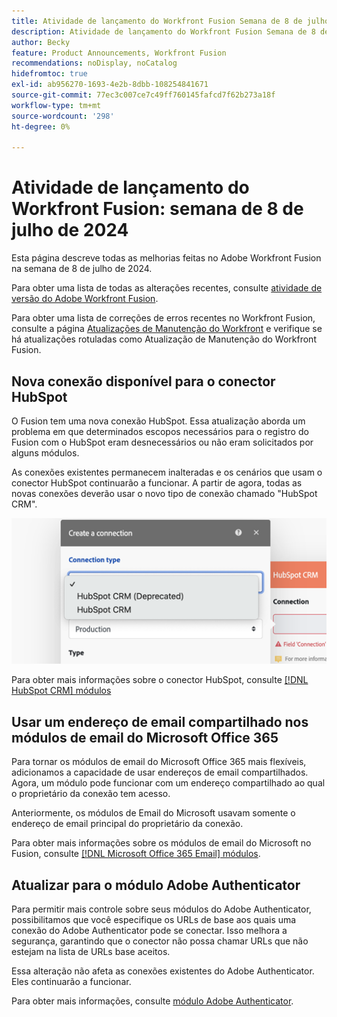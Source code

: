 ```yaml
---
title: Atividade de lançamento do Workfront Fusion Semana de 8 de julho de 2024
description: Atividade de lançamento do Workfront Fusion Semana de 8 de julho de 2024
author: Becky
feature: Product Announcements, Workfront Fusion
recommendations: noDisplay, noCatalog
hidefromtoc: true
exl-id: ab956270-1693-4e2b-8dbb-108254841671
source-git-commit: 77ec3c007ce7c49ff760145fafcd7f62b273a18f
workflow-type: tm+mt
source-wordcount: '298'
ht-degree: 0%

---
```


# Atividade de lançamento do Workfront Fusion: semana de 8 de julho de 2024

Esta página descreve todas as melhorias feitas no Adobe Workfront Fusion na semana de 8 de julho de 2024.

Para obter uma lista de todas as alterações recentes, consulte [atividade de versão do Adobe Workfront Fusion](/help/workfront-fusion/fusion-product-releases/fusion-release-activity.md).

Para obter uma lista de correções de erros recentes no Workfront Fusion, consulte a página [Atualizações de Manutenção do Workfront](https://experienceleague.adobe.com/docs/workfront-known-issues/releases/current-updates.html?lang=pt-BR) e verifique se há atualizações rotuladas como Atualização de Manutenção do Workfront Fusion.

## Nova conexão disponível para o conector HubSpot

O Fusion tem uma nova conexão HubSpot. Essa atualização aborda um problema em que determinados escopos necessários para o registro do Fusion com o HubSpot eram desnecessários ou não eram solicitados por alguns módulos.

As conexões existentes permanecem inalteradas e os cenários que usam o conector HubSpot continuarão a funcionar. A partir de agora, todas as novas conexões deverão usar o novo tipo de conexão chamado &quot;HubSpot CRM&quot;.

![Nova conexão HubSpot](/help/workfront-fusion/fusion-product-releases/assets/new-hubspot-connection.png)

Para obter mais informações sobre o conector HubSpot, consulte [[!DNL HubSpot CRM] módulos](/help/workfront-fusion/references/apps-and-modules/third-party-connectors/hubspot-crm-modules.md)

## Usar um endereço de email compartilhado nos módulos de email do Microsoft Office 365

Para tornar os módulos de email do Microsoft Office 365 mais flexíveis, adicionamos a capacidade de usar endereços de email compartilhados. Agora, um módulo pode funcionar com um endereço compartilhado ao qual o proprietário da conexão tem acesso.

Anteriormente, os módulos de Email do Microsoft usavam somente o endereço de email principal do proprietário da conexão.

Para obter mais informações sobre os módulos de email do Microsoft no Fusion, consulte [[!DNL Microsoft Office 365 Email] módulos](/help/workfront-fusion/references/apps-and-modules/third-party-connectors/microsoft-365-email-modules.md).

## Atualizar para o módulo Adobe Authenticator

Para permitir mais controle sobre seus módulos do Adobe Authenticator, possibilitamos que você especifique os URLs de base aos quais uma conexão do Adobe Authenticator pode se conectar. Isso melhora a segurança, garantindo que o conector não possa chamar URLs que não estejam na lista de URLs base aceitos.

Essa alteração não afeta as conexões existentes do Adobe Authenticator. Eles continuarão a funcionar.

Para obter mais informações, consulte [módulo Adobe Authenticator](/help/workfront-fusion/references/apps-and-modules/adobe-connectors/adobe-authenticator-modules.md).
